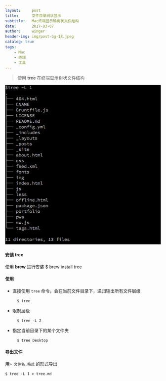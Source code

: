 ```yaml
---
layout:     post
title:      文件目录树状显示
subtitle:   Mac终端显示输树状文件结构
date:       2017-03-07
author:     winger
header-img: img/post-bg-18.jpeg
catalog: true
tags:
    - Mac
    - 终端
    - 工具
---
```


> 使用 **tree** 在终端显示树状文件结构

![](/media/tree-sample.png)

#### 安装 tree
使用 **brew** 进行安装
	$ brew install tree

#### 使用
- 直接使用 `tree` 命令，会在当前文件目录下，递归输出所有文件层级

		$ tree

- 限制层级

		$ tree -L 2

- 指定当前目录下的某个文件夹

		$ tree Desktop

#### 导出文件
用`> 文件名.格式` 的形式导出

	$ tree -L 1 > tree.md
